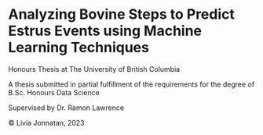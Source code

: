 # Analyzing Bovine Steps to Predict Estrus Events using Machine Learning Techniques
Honours Thesis at The University of British Columbia

A thesis submitted in partial fulfillment of the requirements for the degree of B.Sc. Honours Data Science

Supervised by Dr. Ramon Lawrence 

© Livia Jonnatan, 2023
